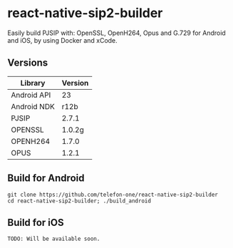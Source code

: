 # react-native-sip2-builder
Easily build PJSIP with: OpenSSL, OpenH264, Opus and G.729 for Android and iOS, by using Docker and xCode.

## Versions
| Library              | Version |
|----------------------|---------|
| Android API          | 23      |
| Android NDK          | r12b    |
| PJSIP                | 2.7.1   |
| OPENSSL              | 1.0.2g  |
| OPENH264             | 1.7.0   | 
| OPUS                 | 1.2.1   |

## Build for Android
```
git clone https://github.com/telefon-one/react-native-sip2-builder
cd react-native-sip2-builder; ./build_android
```

## Build for iOS
```
TODO: Will be available soon.
```
